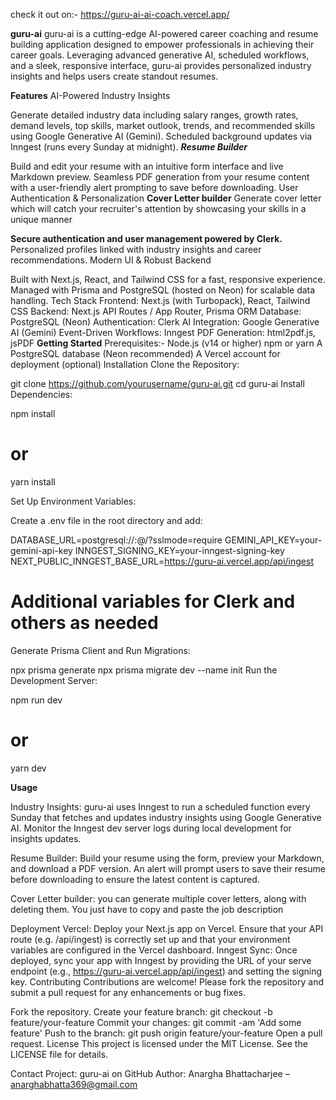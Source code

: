 check it out on:- https://guru-ai-ai-coach.vercel.app/

**guru-ai**
guru-ai is a cutting-edge AI-powered career coaching and resume building application designed to empower professionals in achieving their career goals. Leveraging advanced generative AI, scheduled workflows, and a sleek, responsive interface, guru-ai provides personalized industry insights and helps users create standout resumes.

**Features**
AI-Powered Industry Insights

Generate detailed industry data including salary ranges, growth rates, demand levels, top skills, market outlook, trends, and recommended skills using Google Generative AI (Gemini).
Scheduled background updates via Inngest (runs every Sunday at midnight).
***Resume Builder***

Build and edit your resume with an intuitive form interface and live Markdown preview.
Seamless PDF generation from your resume content with a user-friendly alert prompting to save before downloading.
User Authentication & Personalization
**Cover Letter builder**
Generate cover letter which will catch your recruiter's attention by showcasing your skills in a unique manner

**Secure authentication and user management powered by Clerk.**
Personalized profiles linked with industry insights and career recommendations.
Modern UI & Robust Backend

Built with Next.js, React, and Tailwind CSS for a fast, responsive experience.
Managed with Prisma and PostgreSQL (hosted on Neon) for scalable data handling.
Tech Stack
Frontend: Next.js (with Turbopack), React, Tailwind CSS
Backend: Next.js API Routes / App Router, Prisma ORM
Database: PostgreSQL (Neon)
Authentication: Clerk
AI Integration: Google Generative AI (Gemini)
Event-Driven Workflows: Inngest
PDF Generation: html2pdf.js, jsPDF
**Getting Started**
Prerequisites:-
Node.js (v14 or higher)
npm or yarn
A PostgreSQL database (Neon recommended)
A Vercel account for deployment (optional)
Installation
Clone the Repository:


git clone https://github.com/yourusername/guru-ai.git
cd guru-ai
Install Dependencies:


npm install
# or
yarn install

Set Up Environment Variables:

Create a .env file in the root directory and add:

DATABASE_URL=postgresql://<user>:<password>@<host>/<database>?sslmode=require
GEMINI_API_KEY=your-gemini-api-key
INNGEST_SIGNING_KEY=your-inngest-signing-key
NEXT_PUBLIC_INNGEST_BASE_URL=https://guru-ai.vercel.app/api/ingest
# Additional variables for Clerk and others as needed
Generate Prisma Client and Run Migrations:


npx prisma generate
npx prisma migrate dev --name init
Run the Development Server:


npm run dev
# or
yarn dev

**Usage**

Industry Insights:
guru-ai uses Inngest to run a scheduled function every Sunday that fetches and updates industry insights using Google Generative AI. Monitor the Inngest dev server logs during local development for insights updates.

Resume Builder:
Build your resume using the form, preview your Markdown, and download a PDF version. An alert will prompt users to save their resume before downloading to ensure the latest content is captured.

Cover Letter builder:
you can generate multiple cover letters, along with deleting them. You just have to copy and paste the job description

Deployment
Vercel:
Deploy your Next.js app on Vercel. Ensure that your API route (e.g. /api/ingest) is correctly set up and that your environment variables are configured in the Vercel dashboard.
Inngest Sync:
Once deployed, sync your app with Inngest by providing the URL of your serve endpoint (e.g., https://guru-ai.vercel.app/api/ingest) and setting the signing key.
Contributing
Contributions are welcome! Please fork the repository and submit a pull request for any enhancements or bug fixes.

Fork the repository.
Create your feature branch:
git checkout -b feature/your-feature
Commit your changes:
git commit -am 'Add some feature'
Push to the branch:
git push origin feature/your-feature
Open a pull request.
License
This project is licensed under the MIT License. See the LICENSE file for details.

Contact
Project: guru-ai on GitHub
Author: Anargha Bhattacharjee – anarghabhatta369@gmail.com

